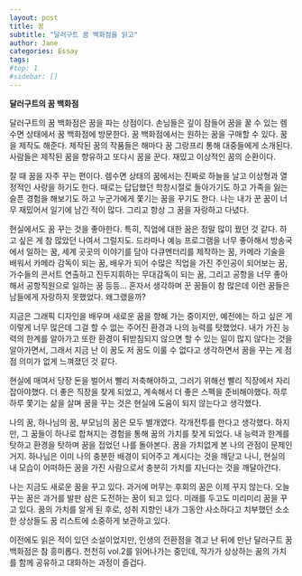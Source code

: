 ```yaml
---
layout: post
title: 꿈
subtitle: "달러구트 꿈 백화점을 읽고"
author: Jane
categories: Essay
tags:
#top: 1
#sidebar: []
---
```


**달러구트의 꿈 백화점** 

달러구트의 꿈 백화점은 꿈을 파는 상점이다. 손님들은 깊이 잠들어 꿈을 꿀 수 있는 렘수면 상태에서 꿈 백화점에 방문한다. 꿈 백화점에서는 원하는 꿈을 구매할 수 있다. 꿈을 제작도 해준다. 제작된 꿈의 작품들은 해마다 꿈 그랑프리 통해 대중들에게 소개된다. 사람들은 제작된 꿈을 향유하고 또다시 꿈을 꾼다. 재밌고 이상적인 꿈의 순환이다. 

잘 때 꿈을 자주 꾸는 편이다. 렘수면 상태의 꿈에서는 진짜로 하늘을 날고 이상형과 열정적인 사랑을 하기도 한다. 때로는 답답했던 학창시절로 돌아가기도 하고 가족을 잃는 슬픈 경험을 해보기도 하고 누군가에게 쫓기는 꿈을 꾸기도 한다. 나는 내가 꾼 꿈이 너무 재밌어서 일기에 남긴 적이 많다. 그리고 항상 그 꿈을 자랑하고 다녔다. 

현실에서도 꿈 꾸는 것을 좋아한다. 특히, 직업에 대한 꿈은 정말 많이 꿨던 것 같다. 하고 싶은 게 참 많았던 나여서 그럴지도. 드라마나 예능 프로그램을 너무 좋아해서 방송국에서 일하는 꿈, 세계 곳곳의 이야기를 담아 다큐멘터리를 제작하는 꿈, 카메라 기술을 배워서 카메라 감독이 되는 꿈, 배우가 되어 수많은 직업을 가진 주인공이 되어보는 꿈, 가수들의 콘서트 연출하고 진두지휘하는 무대감독이 되는 꿈, 그리고 공항을 너무 좋아해서 공항직원으로 일하는 꿈 등등... 혼자서 생각하며 꾼 꿈들이 참 많은데 이런 꿈들은 남들에게 자랑하지 못했었다. 왜그랬을까?

지금은 그래픽 디자인을 배우며 새로운 꿈을 향해 가는 중이지만, 예전에는 하고 싶은 게 이렇게 너무 많은데 그걸 할 수 없는 주어진 환경과 나의 능력를 탓했었다. 내가 가진 능력의 한계를 알아가고 또한 환경이 뒤받침되지 않으면 할 수 있는 일이 많지 않다는 것을 알아가면서, 그래서 지금 난 이 꿈도 저 꿈도 이룰 수 없다고 생각하면서 꿈을 꾸는 게 점점 의미가 없게 느껴졌던 것 같다. 

현실에 매여서 당장 돈을 벌어서 빨리 저축해야하고, 그러기 위해선 빨리 직장에서 자리잡아야했다. 더 좋은 직장을 찾게 되었고, 계속해서 더 좋은 스펙을 준비해야했다. 하루하루 쫓기는 삶을 살며 꿈을 꾸는 것은 현실에 도움이 되지 않는다고 생각했다. 

나의 꿈, 하나님의 꿈, 부모님의 꿈은 모두 별개였다. 각개전투를 한다고 생각했다. 하지만, 그 꿈들이 하나로 합쳐지는 경험을 통해 꿈의 가치를 찾게 되었다. 내 능력과 한계를 탓하고 환경을 탓하며 꿈을 접었던 나를 돌아본다. 꿈을 가치없게 본 나의 관점이 문제인거지. 하나님은 이미 나의 충분한 배경이 되어주고 계시다는 것을 깨닫고 나니, 현실의 내 모습이 어떠하든 꿈을 가진 사람으로서 충분히 가치를 지닌다는 것을 깨달아간다. 

나는 지금도 새로운 꿈을 꾸고 있다. 과거에 머무는 후회의 꿈은 이제 꾸지 않는다. 오늘 꾸는 꿈은 과거를 발판 삼은 도전하는 꿈이 되고 있다. 미래를 두고도 미리미리 꿈을 꾸고 있다. 꿈의 가치를 알게 된 후로, 성취 지향인 내가 그동안 사소하다고 치부했던 소소한 상상들도 꿈 리스트에 소중하게 보관하고 있다. 

이전에도 읽은 적이 있던 소설이었지만, 인생의 전환점을 겪고 난 뒤에 만난 달러구트 꿈 백화점은 참 흥미롭다. 천천히 vol.2를 읽어나가는 중인데, 작가가 상상하는 꿈의 가치를 함께 공유하고 대화하는 과정이 즐겁다. 




